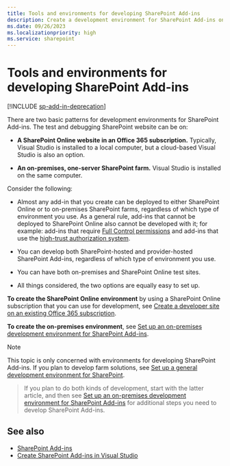```yaml
---
title: Tools and environments for developing SharePoint Add-ins
description: Create a development environment for SharePoint Add-ins on a SharePoint Online site or an on-premises farm.
ms.date: 09/26/2023
ms.localizationpriority: high
ms.service: sharepoint
---
```


# Tools and environments for developing SharePoint Add-ins

[!INCLUDE [sp-add-in-deprecation](../../includes/snippets/sp-add-in-deprecation.md)]

There are two basic patterns for development environments for SharePoint Add-ins. The test and debugging SharePoint website can be on:

-  **A SharePoint Online website in an Office 365 subscription.** Typically, Visual Studio is installed to a local computer, but a cloud-based Visual Studio is also an option.

-  **An on-premises, one-server SharePoint farm.** Visual Studio is installed on the same computer.
 
Consider the following:

- Almost any add-in that you create can be deployed to either SharePoint Online or to on-premises SharePoint farms, regardless of which type of environment you use. As a general rule, add-ins that cannot be deployed to SharePoint Online also cannot be developed with it; for example: add-ins that require [Full Control permissions](add-in-permissions-in-sharepoint.md) and add-ins that use the [high-trust authorization system](creating-sharepoint-add-ins-that-use-high-trust-authorization.md).

- You can develop both SharePoint-hosted and provider-hosted SharePoint Add-ins, regardless of which type of environment you use.

- You can have both on-premises and SharePoint Online test sites.

- All things considered, the two options are equally easy to set up.
    
**To create the SharePoint Online environment** by using a SharePoint Online subscription that you can use for development, see [Create a developer site on an existing Office 365 subscription](create-a-developer-site-on-an-existing-office-365-subscription.md).
 
**To create the on-premises environment**, see [Set up an on-premises development environment for SharePoint Add-ins](set-up-an-on-premises-development-environment-for-sharepoint-add-ins.md).
 
> [!NOTE]
> This topic is only concerned with environments for developing SharePoint Add-ins. If you plan to develop farm solutions, see [Set up a general development environment for SharePoint](https://msdn.microsoft.com/library/08e4e4e1-d960-43fa-85df-f3c279ed6927%28Office.15%29.aspx). 

> If you plan to do both kinds of development, start with the latter article, and then see [Set up an on-premises development environment for SharePoint Add-ins](set-up-an-on-premises-development-environment-for-sharepoint-add-ins.md) for additional steps you need to develop SharePoint Add-ins.


## See also
<a name="bk_addresources"> </a>

- [SharePoint Add-ins](sharepoint-add-ins.md)
- [Create SharePoint Add-ins in Visual Studio](create-sharepoint-add-ins-in-visual-studio.md)
    
 

